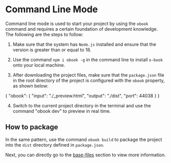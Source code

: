 # Command Line Mode

Command line mode is used to start your project by using the `obook` command and requires a certain foundation of development knowledge. The following are the steps to follow:

1. Make sure that the system has `Node.js` installed and ensure that the version is greater than or equal to 18.

2. Use the command `npm i obook -g` in the command line to install `o-book` onto your local machine.

3. After downloading the project files, make sure that the `package.json` file in the root directory of the project is configured with the `obook` property, as shown below:

{
  "obook": {
    "input": "./_preview.html",
    "output": "./dist",
    "port": 44038
  }
}

4. Switch to the current project directory in the terminal and use the command "obook dev" to preview in real time.

## How to package

In the same pattern, use the command `obook build` to package the project into the `dist` directory defined in `package.json`.

Next, you can directly go to the [base-files](../base-files.md) section to view more information.

